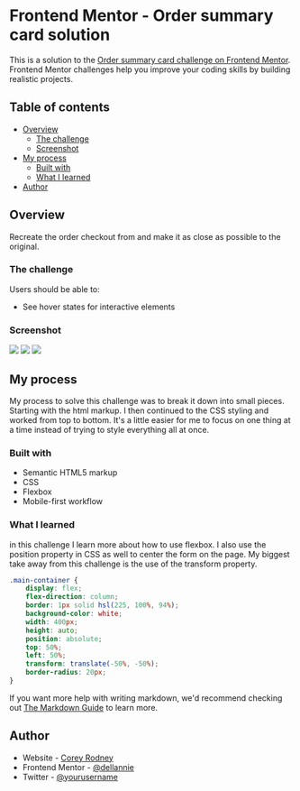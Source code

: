 # Frontend Mentor - Order summary card solution

This is a solution to the [Order summary card challenge on Frontend Mentor](https://www.frontendmentor.io/challenges/order-summary-component-QlPmajDUj). Frontend Mentor challenges help you improve your coding skills by building realistic projects. 

## Table of contents

- [Overview](#overview)
  - [The challenge](#the-challenge)
  - [Screenshot](#screenshot)
- [My process](#my-process)
  - [Built with](#built-with)
  - [What I learned](#what-i-learned)
- [Author](#author)



## Overview
Recreate the order checkout from and make it as close as possible to the original.

### The challenge

Users should be able to:

- See hover states for interactive elements

### Screenshot

![](./finished-active.jpg)
![](./Finished-desktop-screenshot.jpg)
![](./finished-mobile-screenshot.jpg)


## My process
My process to solve this challenge was to break it down into small pieces. Starting with the html markup. I then continued to the CSS styling and worked from top to bottom. It's a little easier for me to focus on one thing at a time instead of trying to style everything all at once.  

### Built with

- Semantic HTML5 markup
- CSS 
- Flexbox
- Mobile-first workflow

### What I learned

in this challenge I learn more about how to use flexbox. I also use the position property in CSS as well to center the form on the page. My biggest take away from this challenge is the use of the transform property.

```css
.main-container {
	display: flex;
	flex-direction: column;
	border: 1px solid hsl(225, 100%, 94%); 
	background-color: white;
	width: 400px;
	height: auto;
	position: absolute;
	top: 50%;
	left: 50%;
	transform: translate(-50%, -50%);
	border-radius: 20px;
}
```

If you want more help with writing markdown, we'd recommend checking out [The Markdown Guide](https://www.markdownguide.org/) to learn more.

## Author

- Website - [Corey Rodney](https://www.linkedin.com/in/corey-rodney)
- Frontend Mentor - [@dellannie](https://www.frontendmentor.io/profile/dellannie)
- Twitter - [@yourusername](https://www.twitter.com/whatzupcorey)


